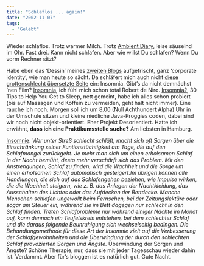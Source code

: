 ```yaml
---
title: "Schlaflos ... again!"
date: "2002-11-07"
tags:
  - "Gelebt"
---
```


Wieder schlaflos. Trotz warmer Milch. Trotz [Ambient Diary](https://web.archive.org/web/20030706210746/http://www.discogs.com/release/34779 "discogs [english]"), leise säuselnd im Ohr. Fast drei. Kann nicht schlafen. Aber wie willst Du schlafen? Wenn Du vorm Rechner sitzt?

Habe eben das ‘Dessin’ meines [zweiten Blogs](https://web.archive.org/web/20030706210746/http://www.couchblog.de/lernen/) aufgefrischt, ganz ‘corporate identity’, wie man heute so sächt. Da schläfert mich auch nicht [diese grottenschlecht übersetzte Seite](https://web.archive.org/web/20030706210746/http://library.thinkquest.org/C0115746/german/Insomnia01.htm) ein: Insomnia. Gibt’s da nicht demnächst ‘nen Film? [Insomnia](https://web.archive.org/web/20030706210746/http://dontcloseyoureyes.warnerbros.com/), ich fühl mich schon total Robert de Niro. [Insomnia?](https://web.archive.org/web/20030706210746/http://www.well.com/user/mick/insomnia/), 30 Tips to Help You Get to Sleep, nett gemeint, habe ich alles schon probiert (bis auf Massagen und Koffein zu vermeiden, geht halt nicht immer). Eine rauche ich noch. Morgen soll ich um 8.00 (Null Achthundert Alpha) Uhr in der Umschule sitzen und kleine niedliche Java-Proggies coden, dabei sind wir noch nicht objekt-orientiert. Eher Projekt Desorientiert. Hatte ich erwähnt, **dass ich eine Praktikumsstelle suche?** Am liebsten in Hamburg.

[Insomnie](https://web.archive.org/web/20030706210746/http://www.uni-marburg.de/sleep/dgsm/rat/insomnie.html): _Wer unter Streß schlecht schläft, macht sich oft Sorgen über die Einschränkung seiner Funtionstüchtigkeit am Tage, die auf den Schlafmangel zurückgeht. Je mehr man sich um einen erholsamen Schlaf in der Nacht bemüht, desto mehr verschärft sich das Problem. Mit den Anstrengungen, Schlaf zu finden, wird die Wachheit und die Sorge um einen erholsamen Schlaf automatisch gesteigert.Im übrigen können alle Handlungen, die sich auf das Schlafengehen beziehen, wie Impulse wirken, die die Wachheit steigern, wie z. B. das Anlegen der Nachtkleidung, das Ausschalten des Lichtes oder das Aufdecken der Bettdecke. Manche Menschen schlafen ungewollt beim Fernsehen, bei der Zeitungslektüre oder sogar am Steuer ein, während sie im Bett dagegen nur schlecht in den Schlaf finden. Treten Schlafprobleme nur während einiger Nächte im Monat auf, kann dennoch ein Teufelskreis entstehen, bei dem schlechter Schlaf und die daraus folgende Beunruhigung sich wechselseitig bedingen. Die Behandlungsmethode für diese Art der Insomnie zielt auf die Verbesserung der Schlafgewohnheiten und die Überwindung der durch den schlechten Schlaf provozierten Sorgen und Ängste._ Überwindung der Sorgen und Ängste? Schöne Therapie, nur, dass sie mit jeder Tagesschau wieder dahin ist. Verdammt. Aber für’s bloggen ist es natürlich gut. Gute Nacht.
